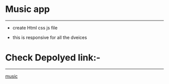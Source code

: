 # Music app

---

- create Html css js file

- this is responsive for all the dveices

# Check Depolyed link:-

---

[music](https://app.netlify.com/sites/amazing-dusk-909f25/overview)
